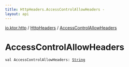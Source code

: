 ```yaml
---
title: HttpHeaders.AccessControlAllowHeaders - 
layout: api
---
```


<div class='api-docs-breadcrumbs'><a href="../index.html">io.ktor.http</a> / <a href="index.html">HttpHeaders</a> / <a href="./-access-control-allow-headers.html">AccessControlAllowHeaders</a></div>

# AccessControlAllowHeaders

<div class="signature"><code><span class="keyword">val </span><span class="identifier">AccessControlAllowHeaders</span><span class="symbol">: </span><a href="https://kotlinlang.org/api/latest/jvm/stdlib/kotlin/-string/index.html"><span class="identifier">String</span></a></code></div>
